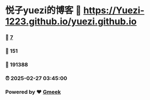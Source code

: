 # 悦子yuezi的博客 :link: https://Yuezi-1223.github.io/yuezi.github.io 
### :page_facing_up: [7](https://Yuezi-1223.github.io/yuezi.github.io/tag.html) 
### :speech_balloon: 151 
### :hibiscus: 191388 
### :alarm_clock: 2025-02-27 03:45:00 
### Powered by :heart: [Gmeek](https://github.com/Meekdai/Gmeek)
